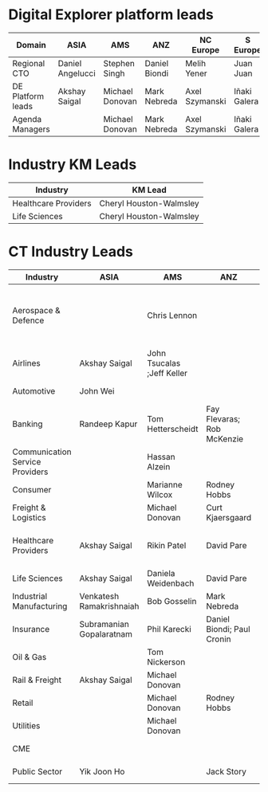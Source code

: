 # Digital Explorer platform leads

|Domain|ASIA|AMS|ANZ|NC Europe|S Europe|UKIIMEA|Global|
|---|---|---|---|---|---|---|---|
|Regional CTO|Daniel Angelucci|Stephen Singh |Daniel Biondi|Melih Yener|Juan Juan|Sukhi Gill|
DE Platform leads|Akshay Saigal | Michael Donovan |Mark Nebreda |Axel Szymanski |Iñaki Galera |Ron Brown|David Stevens
Agenda Managers| | Michael Donovan |Mark Nebreda  |Axel Szymanski |Iñaki Galera |Ron Brown| David Stevens



# Industry KM Leads

|Industry|KM Lead
|---|---|
Healthcare Providers|Cheryl Houston-Walmsley|
Life Sciences|Cheryl Houston-Walmsley|


# CT Industry Leads

|Industry|ASIA|AMS|ANZ|NC Europe|S Europe|UKIIMEA|Global|
|---|---|---|---|---|---|---|---|
Aerospace & Defence| |Chris Lennon| | Jürgen Dettling || Ged Cunliffe; Phil Lathaen; Phil Mullis|
Airlines|Akshay Saigal|	John Tsucalas ;Jeff Keller| | Jürgen Dettling | |
Automotive|John Wei| | |Jürgen Dettling | |Phil Mullis
Banking|Randeep Kapur|Tom Hetterscheidt|Fay Flevaras;  Rob McKenzie|Mirza Ahmad|Cesc Gudayol;Maria  Rodriguez;Agostino Rosso; Juan Juan|Andrew Dare; Justin Campbell|
Communication Service Providers| |Hassan Alzein| | Melih Yener| | Ron Brown
Consumer| |Marianne Wilcox|Rodney Hobbs	| |Fabrice Oudert|Ron Brown
Freight & Logistics	||Michael Donovan |Curt Kjaersgaard|Yves Vanderbeken| |Jason Campion
Healthcare Providers|Akshay Saigal|Rikin Patel|David Pare ||Iñaki Galera;  Luciano Boschetti|Guy Lucchi; Phil Knight|Femi Ladega|
Life Sciences|Akshay Saigal|Daniela Weidenbach|David Pare||Iñaki Galera|Guy Lucchi|Femi Ladega|
Industrial Manufacturing|Venkatesh Ramakrishnaiah|Bob Gosselin|Mark Nebreda|Chris Fangmann|Stephane Torlet|Phil Mullis
Insurance|Subramanian Gopalaratnam|Phil Karecki|Daniel Biondi;  Paul Cronin|Kristian Jeeves||Andrew Dare;  |
Oil & Gas||Tom Nickerson||||Kishore Chekuri
Rail & Freight|	Akshay Saigal|Michael Donovan|||Yves Vanderbeken|Jason Campion
Retail||Michael Donovan|Rodney Hobbs||Fabrice Oudert|Ron Brown
Utilities||Michael Donovan||Hannes Leb|Agostino Rosso; Juan Juan|Kishore Chekuri
CME||||||Ron Brown
Public Sector|Yik Joon Ho||Jack Story|Peter Grostol|Yves Vanderbeken;  Luciano Boschetti|Steven Wheeler



